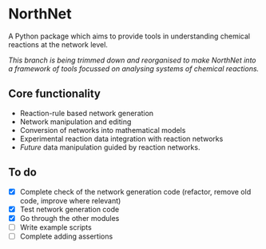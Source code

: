 # NorthNet

A Python package which aims to provide tools in understanding chemical reactions at the network level.

*This branch is being trimmed down and reorganised to make NorthNet into a framework of tools focussed on analysing systems of chemical reactions.*

## Core functionality

- Reaction-rule based network generation
- Network manipulation and editing
- Conversion of networks into mathematical models
- Experimental reaction data integration with reaction networks
- *Future* data manipulation guided by reaction networks.

## To do

- [x] Complete check of the network generation code (refactor, remove old code, improve where relevant)
- [x] Test network generation code
- [x] Go through the other modules
- [ ] Write example scripts
- [ ] Complete adding assertions 
